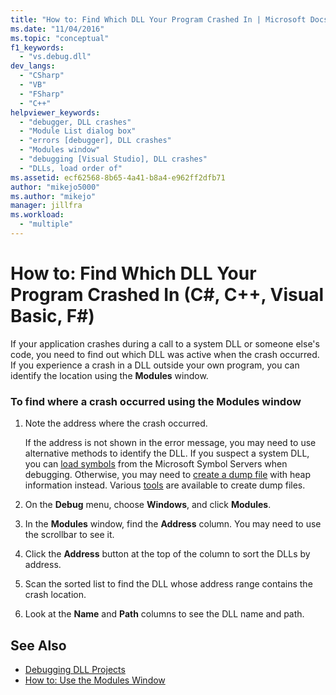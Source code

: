 ```yaml
---
title: "How to: Find Which DLL Your Program Crashed In | Microsoft Docs"
ms.date: "11/04/2016"
ms.topic: "conceptual"
f1_keywords:
  - "vs.debug.dll"
dev_langs:
  - "CSharp"
  - "VB"
  - "FSharp"
  - "C++"
helpviewer_keywords:
  - "debugger, DLL crashes"
  - "Module List dialog box"
  - "errors [debugger], DLL crashes"
  - "Modules window"
  - "debugging [Visual Studio], DLL crashes"
  - "DLLs, load order of"
ms.assetid: ecf62568-8b65-4a41-b8a4-e962ff2dfb71
author: "mikejo5000"
ms.author: "mikejo"
manager: jillfra
ms.workload:
  - "multiple"
---
```

# How to: Find Which DLL Your Program Crashed In (C#, C++, Visual Basic, F#)

 If your application crashes during a call to a system DLL or someone else's code, you need to find out which DLL was active when the crash occurred. If you experience a crash in a DLL outside your own program, you can identify the location using the **Modules** window.

### To find where a crash occurred using the Modules window

1.  Note the address where the crash occurred.

    If the address is not shown in the error message, you may need to use alternative methods to identify the DLL. If you suspect a system DLL, you can [load symbols](../debugger/specify-symbol-dot-pdb-and-source-files-in-the-visual-studio-debugger.md) from the Microsoft Symbol Servers when debugging. Otherwise, you may need to [create a dump file](../debugger/using-dump-files.md) with heap information instead. Various [tools](https://blogs.msdn.microsoft.com/andrehal/2009/12/31/what-is-a-dump-and-how-do-i-create-one/) are available to create dump files.

2.  On the **Debug** menu, choose **Windows**, and click **Modules**.

3.  In the **Modules** window, find the **Address** column. You may need to use the scrollbar to see it.

4.  Click the **Address** button at the top of the column to sort the DLLs by address.

5.  Scan the sorted list to find the DLL whose address range contains the crash location.

6.  Look at the **Name** and **Path** columns to see the DLL name and path.

## See Also
- [Debugging DLL Projects](../debugger/debugging-dll-projects.md)
- [How to: Use the Modules Window](../debugger/how-to-use-the-modules-window.md)